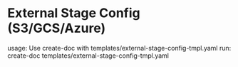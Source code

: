 # External Stage Config (S3/GCS/Azure)

usage: Use create-doc with templates/external-stage-config-tmpl.yaml
run: create-doc templates/external-stage-config-tmpl.yaml
